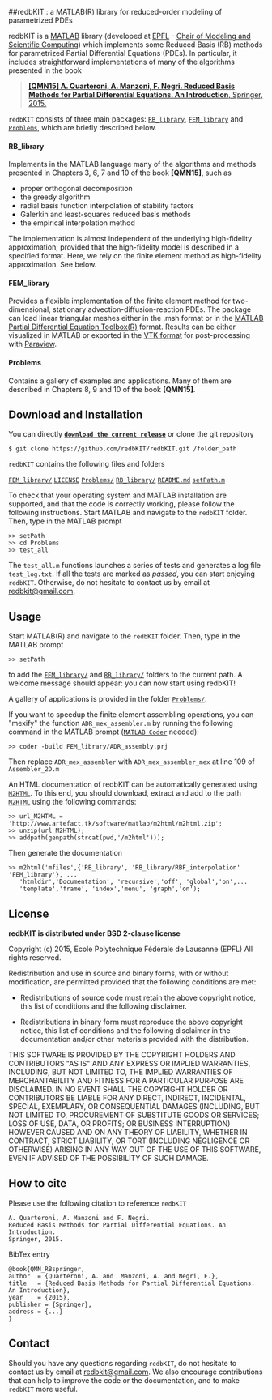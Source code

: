 ##redbKIT : a MATLAB(R) library for reduced-order modeling of parametrized PDEs

redbKIT is a [MATLAB](http://www.mathworks.com/products/matlab/) library (developed at [EPFL](https://www.epfl.ch/) - [Chair of Modeling and Scientific Computing](http://cmcs.epfl.ch/)) which implements some Reduced Basis (RB) methods for parametrized Partial Differential Equations (PDEs). In particular, it includes straightforward implementations of many of the algorithms presented in the book

>[**[QMN15] A. Quarteroni, A. Manzoni, F. Negri. Reduced Basis Methods for Partial Differential Equations. An Introduction**, Springer, 2015.](http://www.springer.com/us/book/9783319154305#aboutBook)

`redbKIT` consists of three main packages: [`RB_library`](https://github.com/redbKIT/redbKIT/tree/master/RB_library), [`FEM_library`](https://github.com/redbKIT/redbKIT/tree/master/FEM_library) and [`Problems`](https://github.com/redbKIT/redbKIT/tree/master/Problems), which are briefly described below.

#### RB_library

Implements in the MATLAB language many of the algorithms and methods presented in Chapters 3, 6, 7 and 10 of the book **[QMN15]**, such as
- proper orthogonal decomposition
- the greedy algorithm
- radial basis function interpolation of stability factors
- Galerkin and least-squares reduced basis methods
- the empirical interpolation method

The implementation is almost independent of the underlying high-fidelity approximation, provided that the high-fidelity model is described in a specified format. Here, we rely on the finite element method as high-fidelity approximation. See below.


#### FEM_library
Provides a flexible implementation of the finite element method for two-dimensional, stationary  advection-diffusion-reaction PDEs. The package can load linear triangular meshes either in the .msh format or in the [MATLAB Partial Differential Equation Toolbox(R)](http://www.mathworks.com/products/pde/index.html?s_tid=gn_loc_drop) format. Results can be either visualized in MATLAB or exported in the [VTK format](http://www.vtk.org/wp-content/uploads/2015/04/file-formats.pdf) for post-processing with [Paraview](http://www.paraview.org/).

#### Problems
Contains a gallery of examples and applications. Many of them are described in Chapters 8, 9 and 10 of the book **[QMN15]**.


Download and Installation
-------

You can directly [**`download the current release`**](https://github.com/redbKIT/redbKIT/archive/master.zip) or clone the git repository

	$ git clone https://github.com/redbKIT/redbKIT.git /folder_path


`redbKIT` contains the following files and folders

[`FEM_library/`](https://github.com/redbKIT/redbKIT/tree/master/FEM_library)  [`LICENSE`](https://github.com/redbKIT/redbKIT/blob/master/LICENSE)  [`Problems/`](https://github.com/redbKIT/redbKIT/tree/master/Problems)  [`RB_library/`](https://github.com/redbKIT/redbKIT/tree/master/RB_library)  [`README.md`](https://github.com/redbKIT/redbKIT/blob/master/README.md)  [`setPath.m`](https://github.com/redbKIT/redbKIT/blob/master/setPath.m)

To check that your operating system and MATLAB installation are supported, and that the code is correctly working, please follow the following instructions. Start MATLAB and navigate to the `redbKIT` folder. Then, type in the MATLAB prompt

	>> setPath
	>> cd Problems
	>> test_all

The `test_all.m` functions launches a series of tests and generates a log file `test_log.txt`. If all the tests are marked as *passed*, you can start enjoying `redbKIT`. Otherwise, do not hesitate to contact us by email at <redbkit@gmail.com>.

Usage
-------

Start MATLAB(R) and navigate to the `redbKIT` folder. Then, type in the MATLAB prompt

	>> setPath

to add the [`FEM_library/`](https://github.com/redbKIT/redbKIT/tree/master/FEM_library) and [`RB_library/`](https://github.com/redbKIT/redbKIT/tree/master/RB_library) folders to the current path.
A welcome message should appear: you can now start using redbKIT!

A gallery of applications is provided in the folder [`Problems/`](https://github.com/redbKIT/redbKIT/tree/master/Problems).

If you want to speedup the finite element assembling operations, you can "mexify" the function
`ADR_mex_assembler.m` by running the following command in the MATLAB prompt ([`MATLAB Coder`](http://www.mathworks.com/products/matlab-coder/?refresh=true) needed):

	>> coder -build FEM_library/ADR_assembly.prj

Then replace `ADR_mex_assembler` with `ADR_mex_assembler_mex` at line 109
of `Assembler_2D.m`

An HTML documentation of redbKIT can be automatically generated using [`M2HTML`](http://www.artefact.tk/software/matlab/m2html/). To this end, you should download, extract and add to the path [`M2HTML`](http://www.artefact.tk/software/matlab/m2html/) using the following commands:

	>> url_M2HTML = 'http://www.artefact.tk/software/matlab/m2html/m2html.zip';
	>> unzip(url_M2HTML);
	>> addpath(genpath(strcat(pwd,'/m2html')));

Then generate the documentation

	>> m2html('mfiles',{'RB_library', 'RB_library/RBF_interpolation' 'FEM_library'}, ...
	   'htmldir','Documentation', 'recursive','off', 'global','on',...
	   'template','frame', 'index','menu', 'graph','on');


License
-------

**redbKIT is distributed under BSD 2-clause license**

Copyright (c) 2015, Ecole Polytechnique Fédérale de Lausanne (EPFL)
All rights reserved.

Redistribution and use in source and binary forms, with or without
modification, are permitted provided that the following conditions are met:

* Redistributions of source code must retain the above copyright notice, this
  list of conditions and the following disclaimer.

* Redistributions in binary form must reproduce the above copyright notice,
  this list of conditions and the following disclaimer in the documentation
  and/or other materials provided with the distribution.

THIS SOFTWARE IS PROVIDED BY THE COPYRIGHT HOLDERS AND CONTRIBUTORS "AS IS"
AND ANY EXPRESS OR IMPLIED WARRANTIES, INCLUDING, BUT NOT LIMITED TO, THE
IMPLIED WARRANTIES OF MERCHANTABILITY AND FITNESS FOR A PARTICULAR PURPOSE ARE
DISCLAIMED. IN NO EVENT SHALL THE COPYRIGHT HOLDER OR CONTRIBUTORS BE LIABLE
FOR ANY DIRECT, INDIRECT, INCIDENTAL, SPECIAL, EXEMPLARY, OR CONSEQUENTIAL
DAMAGES (INCLUDING, BUT NOT LIMITED TO, PROCUREMENT OF SUBSTITUTE GOODS OR
SERVICES; LOSS OF USE, DATA, OR PROFITS; OR BUSINESS INTERRUPTION) HOWEVER
CAUSED AND ON ANY THEORY OF LIABILITY, WHETHER IN CONTRACT, STRICT LIABILITY,
OR TORT (INCLUDING NEGLIGENCE OR OTHERWISE) ARISING IN ANY WAY OUT OF THE USE
OF THIS SOFTWARE, EVEN IF ADVISED OF THE POSSIBILITY OF SUCH DAMAGE.


How to cite
-------
Please use the following citation to reference `redbKIT`

	A. Quarteroni, A. Manzoni and F. Negri.
    Reduced Basis Methods for Partial Differential Equations. An Introduction.
    Springer, 2015.

BibTex entry

    @book{QMN_RBspringer,
  	author  = {Quarteroni, A. and  Manzoni, A. and Negri, F.},
  	title   = {Reduced Basis Methods for Partial Differential Equations. An Introduction},
  	year    = {2015},
  	publisher = {Springer},
    address = {...}
	}

Contact
-------
Should you have any questions regarding `redbKIT`, do not hesitate to contact us by email at <redbkit@gmail.com>.
We also encourage contributions that can help to improve the code or the documentation, and to make `redbKIT` more useful.
